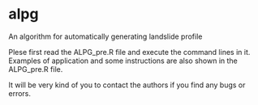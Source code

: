 
# alpg
An algorithm for automatically generating landslide profile

Plese first read the ALPG_pre.R file and execute the command lines in it.
Examples of application and some instructions are also shown in the ALPG_pre.R file.

It will be very kind of you to contact the authors if you find any bugs or errors.
